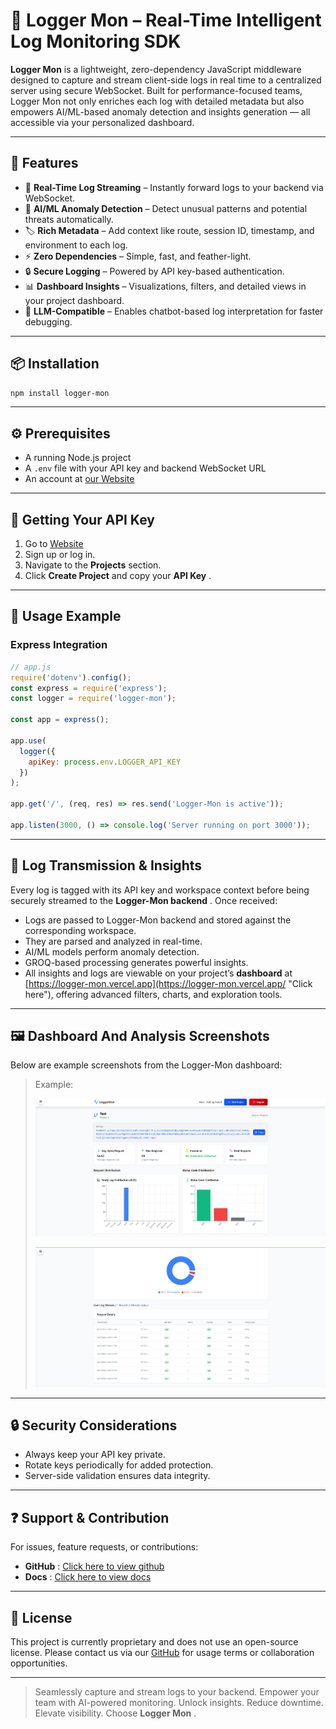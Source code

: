 # 🧠 Logger Mon – Real-Time Intelligent Log Monitoring SDK

**Logger Mon** is a lightweight, zero-dependency JavaScript middleware designed to capture and stream client-side logs in real time to a centralized server using secure WebSocket. Built for performance-focused teams, Logger Mon not only enriches each log with detailed metadata but also empowers AI/ML-based anomaly detection and insights generation — all accessible via your personalized dashboard.

---

## 🚀 Features

* 🔁 **Real-Time Log Streaming** – Instantly forward logs to your backend via WebSocket.
* 🧠 **AI/ML Anomaly Detection** – Detect unusual patterns and potential threats automatically.
* 🏷️ **Rich Metadata** – Add context like route, session ID, timestamp, and environment to each log.
* ⚡ **Zero Dependencies** – Simple, fast, and feather-light.
* 🔒 **Secure Logging** – Powered by API key-based authentication.
* 📊 **Dashboard Insights** – Visualizations, filters, and detailed views in your project dashboard.
* 🤖 **LLM-Compatible** – Enables chatbot-based log interpretation for faster debugging.

---

## 📦 Installation

```bash
npm install logger-mon
```

---

## ⚙️ Prerequisites

* A running Node.js project
* A `.env` file with your API key and backend WebSocket URL
* An account at [our Website](https://logger-mon.vercel.app/)

---

## 🔑 Getting Your API Key

1. Go to [Website](https://logger-mon.vercel.app/)
2. Sign up or log in.
3. Navigate to the **Projects** section.
4. Click **Create Project** and copy your  **API Key** .

---

## 🚀 Usage Example

### Express Integration

```js
// app.js
require('dotenv').config();
const express = require('express');
const logger = require('logger-mon');

const app = express();

app.use(
  logger({
    apiKey: process.env.LOGGER_API_KEY
  })
);

app.get('/', (req, res) => res.send('Logger-Mon is active'));

app.listen(3000, () => console.log('Server running on port 3000'));
```

---

## 📡 Log Transmission & Insights

Every log is tagged with its API key and workspace context before being securely streamed to the  **Logger-Mon backend** . Once received:

* Logs are passed to Logger-Mon backend and stored against the corresponding workspace.
* They are parsed and analyzed in real-time.
* AI/ML models perform anomaly detection.
* GROQ-based processing generates powerful insights.
* All insights and logs are viewable on your project’s **dashboard** at [https://logger-mon.vercel.app](https://logger-mon.vercel.app/ "Click here"), offering advanced filters, charts, and exploration tools.

---

## 🖼️ Dashboard And Analysis Screenshots

Below are example screenshots from the Logger-Mon dashboard:

> Example:
>
> ![1745908825394](image/Readme/1745908825394.png)
>
> ![1745908902421](image/Readme/1745908902421.png)
>

---

## 🔒 Security Considerations

* Always keep your API key private.
* Rotate keys periodically for added protection.
* Server-side validation ensures data integrity.

---

## ❓ Support & Contribution

For issues, feature requests, or contributions:

* **GitHub** : [Click here to view github](https://github.com/jadavkeshav/log-management "Click here")
* **Docs** : [Click here to view docs ](https://logger-mon.vercel.app/docs)

---

## 📜 License

This project is currently proprietary and does not use an open-source license. Please contact us via our [GitHub](https://github.com/jadavkeshav/log-management) for usage terms or collaboration opportunities.

---

> Seamlessly capture and stream logs to your backend. Empower your team with AI-powered monitoring. Unlock insights. Reduce downtime. Elevate visibility. Choose  **Logger Mon** .
